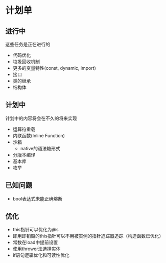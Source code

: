 # 计划单
## 进行中
这些任务是正在进行的
* 代码优化
* 垃圾回收机制
* 更多的变量特性(const, dynamic, import)
* 接口
* 类的继承
* 结构体

## 计划中
计划中的内容将会在不久的将来实现
* 运算符重载
* 内联函数(Inline Function)
* 沙箱
  * native的语法糖形式 
* 分版本编译
* 基本库
* 枚举

## 已知问题
* bool表达式未能正确熔断

## 优化
* this指针可以优化为@s
* 即用即销毁的this指针可以不用被实例的指针追踪器追踪（构造函数已优化）
* 常数在load中提前设置
* 使用thrower法选择实体
* if语句逻辑优化和可读性优化
